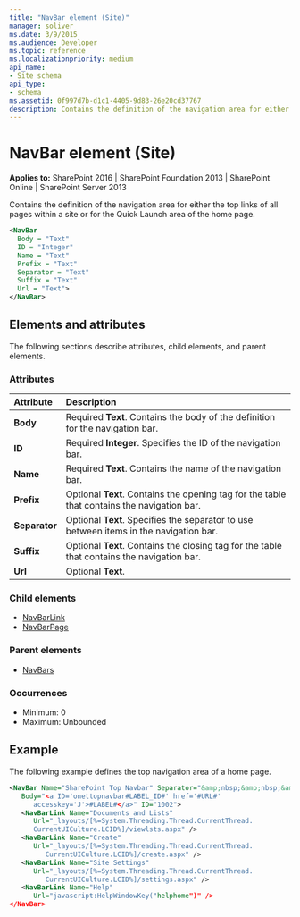 ```yaml
---
title: "NavBar element (Site)"
manager: soliver
ms.date: 3/9/2015
ms.audience: Developer
ms.topic: reference
ms.localizationpriority: medium
api_name:
- Site schema
api_type:
- schema
ms.assetid: 0f997d7b-d1c1-4405-9d83-26e20cd37767
description: Contains the definition of the navigation area for either the top links of all pages within a site or for the Quick Launch area of the home page.
---
```


# NavBar element (Site)

**Applies to:** SharePoint 2016 | SharePoint Foundation 2013 | SharePoint Online | SharePoint Server 2013

Contains the definition of the navigation area for either the top links of all pages within a site or for the Quick Launch area of the home page.

```XML
<NavBar
  Body = "Text"
  ID = "Integer"
  Name = "Text"
  Prefix = "Text"
  Separator = "Text"
  Suffix = "Text"
  Url = "Text">
</NavBar>
```

## Elements and attributes

The following sections describe attributes, child elements, and parent elements.

### Attributes

|**Attribute**|**Description**|
|:-----|:-----|
|**Body** <br/> |Required **Text**. Contains the body of the definition for the navigation bar.  <br/> |
|**ID** <br/> |Required **Integer**. Specifies the ID of the navigation bar.  <br/> |
|**Name** <br/> |Required **Text**. Contains the name of the navigation bar.  <br/> |
|**Prefix** <br/> |Optional **Text**. Contains the opening tag for the table that contains the navigation bar.  <br/> |
|**Separator** <br/> |Optional **Text**. Specifies the separator to use between items in the navigation bar.  <br/> |
|**Suffix** <br/> |Optional **Text**. Contains the closing tag for the table that contains the navigation bar.  <br/> |
|**Url** <br/> |Optional **Text**.  <br/> |

### Child elements

- [NavBarLink](navbarlink-element-site.md)
- [NavBarPage](navbarpage-element-sitemodule.md)

### Parent elements

- [NavBars](navbars-element-site.md)

### Occurrences

- Minimum: 0
- Maximum: Unbounded

## Example

The following example defines the top navigation area of a home page.

```XML
<NavBar Name="SharePoint Top Navbar" Separator="&amp;nbsp;&amp;nbsp;&amp;nbsp;"
   Body="<a ID='onettopnavbar#LABEL_ID#' href='#URL#'
      accesskey='J'>#LABEL#</a>" ID="1002">
   <NavBarLink Name="Documents and Lists"
      Url="_layouts/[%=System.Threading.Thread.CurrentThread.
      CurrentUICulture.LCID%]/viewlsts.aspx" />
   <NavBarLink Name="Create"
      Url="_layouts/[%=System.Threading.Thread.CurrentThread.
         CurrentUICulture.LCID%]/create.aspx" />
   <NavBarLink Name="Site Settings"
      Url="_layouts/[%=System.Threading.Thread.CurrentThread.
         CurrentUICulture.LCID%]/settings.aspx" />
   <NavBarLink Name="Help"
      Url="javascript:HelpWindowKey("helphome")" />
</NavBar>
```
